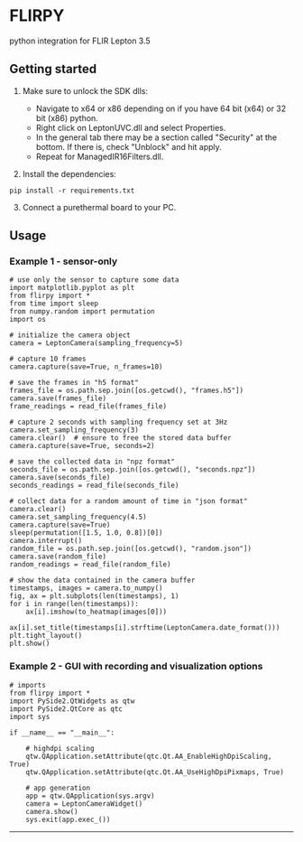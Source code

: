# FLIRPY

python integration for FLIR Lepton 3.5

## Getting started

1. Make sure to unlock the SDK dlls:

   * Navigate to x64 or x86 depending on if you have 64 bit (x64) or 32 bit (x86) python.
   * Right click on LeptonUVC.dll and select Properties.
   * In the general tab there may be a section called "Security" at the bottom. If there is, check "Unblock" and hit apply.
   * Repeat for ManagedIR16Filters.dll.
2. Install the dependencies:

```
pip install -r requirements.txt
```

3. Connect a purethermal board to your PC.

## Usage

### Example 1 - sensor-only

```
# use only the sensor to capture some data
import matplotlib.pyplot as plt
from flirpy import *
from time import sleep
from numpy.random import permutation
import os

# initialize the camera object
camera = LeptonCamera(sampling_frequency=5)

# capture 10 frames
camera.capture(save=True, n_frames=10)

# save the frames in "h5 format"
frames_file = os.path.sep.join([os.getcwd(), "frames.h5"])
camera.save(frames_file)
frame_readings = read_file(frames_file)

# capture 2 seconds with sampling frequency set at 3Hz
camera.set_sampling_frequency(3)
camera.clear()  # ensure to free the stored data buffer
camera.capture(save=True, seconds=2)

# save the collected data in "npz format"
seconds_file = os.path.sep.join([os.getcwd(), "seconds.npz"])
camera.save(seconds_file)
seconds_readings = read_file(seconds_file)

# collect data for a random amount of time in "json format"
camera.clear()
camera.set_sampling_frequency(4.5)
camera.capture(save=True)
sleep(permutation([1.5, 1.0, 0.8])[0])
camera.interrupt()
random_file = os.path.sep.join([os.getcwd(), "random.json"])
camera.save(random_file)
random_readings = read_file(random_file)

# show the data contained in the camera buffer
timestamps, images = camera.to_numpy()
fig, ax = plt.subplots(len(timestamps), 1)
for i in range(len(timestamps)):
    ax[i].imshow(to_heatmap(images[0]))
    ax[i].set_title(timestamps[i].strftime(LeptonCamera.date_format()))
plt.tight_layout()
plt.show()
```

### Example 2 - GUI with recording and visualization options

```
# imports
from flirpy import *
import PySide2.QtWidgets as qtw
import PySide2.QtCore as qtc
import sys

if __name__ == "__main__":

    # highdpi scaling
    qtw.QApplication.setAttribute(qtc.Qt.AA_EnableHighDpiScaling, True)
    qtw.QApplication.setAttribute(qtc.Qt.AA_UseHighDpiPixmaps, True)

    # app generation
    app = qtw.QApplication(sys.argv)
    camera = LeptonCameraWidget()
    camera.show()
    sys.exit(app.exec_())
```

---
